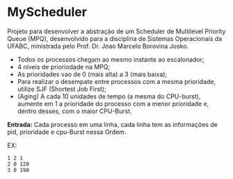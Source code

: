 # MyScheduler
Projeto para desenvolver a abstração de um Scheduler de Multilevel Priority Queue (MPQ), desenvolvido para a disciplina de Sistemas Operacionais da UFABC, ministrada pelo Prof. Dr. Joao Marcelo Borovina Josko.

- Todos os processos chegam ao mesmo instante ao escalonador;
- 4 níveis de prioriodade na MPQ;
- As prioridades vao de 0 (mais alta) a 3 (mais baixa);
- Para realizar o desempate entre processos com a mesma prioridade, utilize SJF (Shortest Job First);
- (Aging) A cada 10 unidades de tempo (a mesma do CPU-burst), aumente em 1 a prioridade do processo com a menor
prioridade e, dentro desses, com o maior CPU-Burst.

**Entrada:** Cada processo em uma linha, cada linha tem as informações de pid, prioridade e cpu-Burst nessa Ordem.

EX:
```
1 2 1
2 0 120
3 0 190
```
